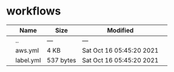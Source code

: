 # workflows

<table><thead><tr class="header"><th></th><th>Name</th><th>Size</th><th>Modified</th><th></th></tr></thead><tbody><tr class="odd"><td></td><td><span class="goup">..</span></td><td>—</td><td>—</td><td></td></tr><tr class="even"><td></td><td><span class="name">aws.yml</span></td><td>4 KB</td><td>Sat Oct 16 05:45:20 2021</td><td></td></tr><tr class="odd"><td></td><td><span class="name">label.yml</span></td><td>537 bytes</td><td>Sat Oct 16 05:45:20 2021</td><td></td></tr></tbody></table>
